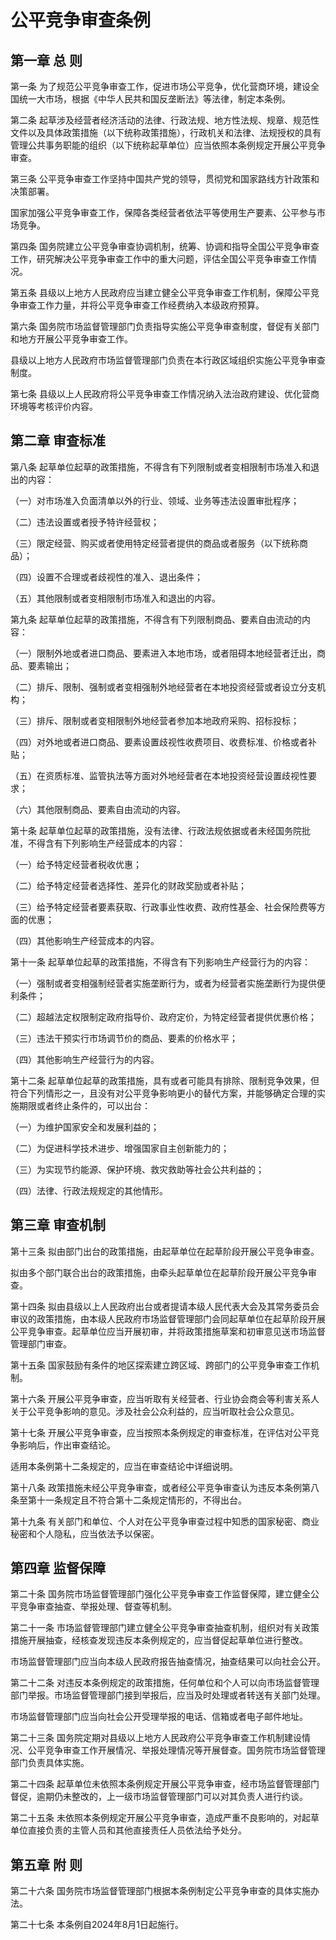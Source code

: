 # 公平竞争审查条例

<!-- INFO END -->

## 第一章 总 则

第一条 为了规范公平竞争审查工作，促进市场公平竞争，优化营商环境，建设全国统一大市场，根据《中华人民共和国反垄断法》等法律，制定本条例。

第二条 起草涉及经营者经济活动的法律、行政法规、地方性法规、规章、规范性文件以及具体政策措施（以下统称政策措施），行政机关和法律、法规授权的具有管理公共事务职能的组织（以下统称起草单位）应当依照本条例规定开展公平竞争审查。

第三条 公平竞争审查工作坚持中国共产党的领导，贯彻党和国家路线方针政策和决策部署。

国家加强公平竞争审查工作，保障各类经营者依法平等使用生产要素、公平参与市场竞争。

第四条 国务院建立公平竞争审查协调机制，统筹、协调和指导全国公平竞争审查工作，研究解决公平竞争审查工作中的重大问题，评估全国公平竞争审查工作情况。

第五条 县级以上地方人民政府应当建立健全公平竞争审查工作机制，保障公平竞争审查工作力量，并将公平竞争审查工作经费纳入本级政府预算。

第六条 国务院市场监督管理部门负责指导实施公平竞争审查制度，督促有关部门和地方开展公平竞争审查工作。

县级以上地方人民政府市场监督管理部门负责在本行政区域组织实施公平竞争审查制度。

第七条 县级以上人民政府将公平竞争审查工作情况纳入法治政府建设、优化营商环境等考核评价内容。

## 第二章 审查标准

第八条 起草单位起草的政策措施，不得含有下列限制或者变相限制市场准入和退出的内容：

（一）对市场准入负面清单以外的行业、领域、业务等违法设置审批程序；

（二）违法设置或者授予特许经营权；

（三）限定经营、购买或者使用特定经营者提供的商品或者服务（以下统称商品）；

（四）设置不合理或者歧视性的准入、退出条件；

（五）其他限制或者变相限制市场准入和退出的内容。

第九条 起草单位起草的政策措施，不得含有下列限制商品、要素自由流动的内容：

（一）限制外地或者进口商品、要素进入本地市场，或者阻碍本地经营者迁出，商品、要素输出；

（二）排斥、限制、强制或者变相强制外地经营者在本地投资经营或者设立分支机构；

（三）排斥、限制或者变相限制外地经营者参加本地政府采购、招标投标；

（四）对外地或者进口商品、要素设置歧视性收费项目、收费标准、价格或者补贴；

（五）在资质标准、监管执法等方面对外地经营者在本地投资经营设置歧视性要求；

（六）其他限制商品、要素自由流动的内容。

第十条 起草单位起草的政策措施，没有法律、行政法规依据或者未经国务院批准，不得含有下列影响生产经营成本的内容：

（一）给予特定经营者税收优惠；

（二）给予特定经营者选择性、差异化的财政奖励或者补贴；

（三）给予特定经营者要素获取、行政事业性收费、政府性基金、社会保险费等方面的优惠；

（四）其他影响生产经营成本的内容。

第十一条 起草单位起草的政策措施，不得含有下列影响生产经营行为的内容：

（一）强制或者变相强制经营者实施垄断行为，或者为经营者实施垄断行为提供便利条件；

（二）超越法定权限制定政府指导价、政府定价，为特定经营者提供优惠价格；

（三）违法干预实行市场调节价的商品、要素的价格水平；

（四）其他影响生产经营行为的内容。

第十二条 起草单位起草的政策措施，具有或者可能具有排除、限制竞争效果，但符合下列情形之一，且没有对公平竞争影响更小的替代方案，并能够确定合理的实施期限或者终止条件的，可以出台：

（一）为维护国家安全和发展利益的；

（二）为促进科学技术进步、增强国家自主创新能力的；

（三）为实现节约能源、保护环境、救灾救助等社会公共利益的；

（四）法律、行政法规规定的其他情形。

## 第三章 审查机制

第十三条 拟由部门出台的政策措施，由起草单位在起草阶段开展公平竞争审查。

拟由多个部门联合出台的政策措施，由牵头起草单位在起草阶段开展公平竞争审查。

第十四条 拟由县级以上人民政府出台或者提请本级人民代表大会及其常务委员会审议的政策措施，由本级人民政府市场监督管理部门会同起草单位在起草阶段开展公平竞争审查。起草单位应当开展初审，并将政策措施草案和初审意见送市场监督管理部门审查。

第十五条 国家鼓励有条件的地区探索建立跨区域、跨部门的公平竞争审查工作机制。

第十六条 开展公平竞争审查，应当听取有关经营者、行业协会商会等利害关系人关于公平竞争影响的意见。涉及社会公众利益的，应当听取社会公众意见。

第十七条 开展公平竞争审查，应当按照本条例规定的审查标准，在评估对公平竞争影响后，作出审查结论。

适用本条例第十二条规定的，应当在审查结论中详细说明。

第十八条 政策措施未经公平竞争审查，或者经公平竞争审查认为违反本条例第八条至第十一条规定且不符合第十二条规定情形的，不得出台。

第十九条 有关部门和单位、个人对在公平竞争审查过程中知悉的国家秘密、商业秘密和个人隐私，应当依法予以保密。

## 第四章 监督保障

第二十条 国务院市场监督管理部门强化公平竞争审查工作监督保障，建立健全公平竞争审查抽查、举报处理、督查等机制。

第二十一条 市场监督管理部门建立健全公平竞争审查抽查机制，组织对有关政策措施开展抽查，经核查发现违反本条例规定的，应当督促起草单位进行整改。

市场监督管理部门应当向本级人民政府报告抽查情况，抽查结果可以向社会公开。

第二十二条 对违反本条例规定的政策措施，任何单位和个人可以向市场监督管理部门举报。市场监督管理部门接到举报后，应当及时处理或者转送有关部门处理。

市场监督管理部门应当向社会公开受理举报的电话、信箱或者电子邮件地址。

第二十三条 国务院定期对县级以上地方人民政府公平竞争审查工作机制建设情况、公平竞争审查工作开展情况、举报处理情况等开展督查。国务院市场监督管理部门负责具体实施。

第二十四条 起草单位未依照本条例规定开展公平竞争审查，经市场监督管理部门督促，逾期仍未整改的，上一级市场监督管理部门可以对其负责人进行约谈。

第二十五条 未依照本条例规定开展公平竞争审查，造成严重不良影响的，对起草单位直接负责的主管人员和其他直接责任人员依法给予处分。

## 第五章 附 则

第二十六条 国务院市场监督管理部门根据本条例制定公平竞争审查的具体实施办法。

第二十七条 本条例自2024年8月1日起施行。